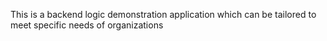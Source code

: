 This is a backend logic demonstration application which can be tailored to meet specific needs of organizations
